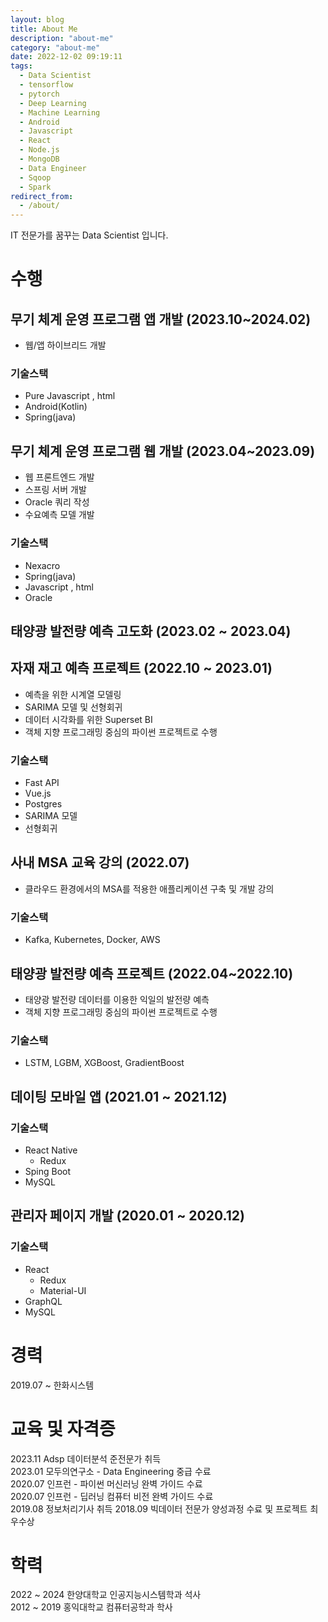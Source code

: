 ```yaml
---
layout: blog
title: About Me
description: "about-me"
category: "about-me"
date: 2022-12-02 09:19:11
tags:
  - Data Scientist
  - tensorflow
  - pytorch
  - Deep Learning
  - Machine Learning
  - Android
  - Javascript
  - React
  - Node.js
  - MongoDB
  - Data Engineer
  - Sqoop
  - Spark
redirect_from:
  - /about/
---
```


IT 전문가를 꿈꾸는 Data Scientist 입니다.

# 수행

## 무기 체계 운영 프로그램 앱 개발 (2023.10~2024.02)

- 웹/앱 하이브리드 개발

### 기술스택

- Pure Javascript , html
- Android(Kotlin)
- Spring(java)


## 무기 체계 운영 프로그램 웹 개발 (2023.04~2023.09)

- 웹 프론트엔드 개발
- 스프링 서버 개발
- Oracle 쿼리 작성
- 수요예측 모델 개발

### 기술스택

- Nexacro
- Spring(java)
- Javascript , html
- Oracle

## 태양광 발전량 예측 고도화 (2023.02 ~ 2023.04)

## 자재 재고 예측 프로젝트 (2022.10 ~ 2023.01)

- 예측을 위한 시계열 모델링
- SARIMA 모델 및 선형회귀
- 데이터 시각화를 위한 Superset BI
- 객체 지향 프로그래밍 중심의 파이썬 프로젝트로 수행

### 기술스택

- Fast API
- Vue.js
- Postgres
- SARIMA 모델
- 선형회귀

## 사내 MSA 교육 강의 (2022.07)

- 클라우드 환경에서의 MSA를 적용한 애플리케이션 구축 및 개발 강의

### 기술스택

- Kafka, Kubernetes, Docker, AWS

## 태양광 발전량 예측 프로젝트 (2022.04~2022.10)

- 태양광 발전량 데이터를 이용한 익일의 발전량 예측
- 객체 지향 프로그래밍 중심의 파이썬 프로젝트로 수행

### 기술스택

- LSTM, LGBM, XGBoost, GradientBoost

## 데이팅 모바일 앱 (2021.01 ~ 2021.12)

### 기술스택

- React Native
    - Redux
- Sping Boot
- MySQL

## 관리자 페이지 개발 (2020.01 ~ 2020.12)

### 기술스택

- React
    - Redux
    - Material-UI
- GraphQL
- MySQL

# 경력

2019.07 ~ 한화시스템

# 교육 및 자격증

2023.11 Adsp 데이터분석 준전문가 취득  
2023.01 모두의연구소 - Data Engineering 중급 수료    
2020.07 인프런 - 파이썬 머신러닝 완벽 가이드 수료  
2020.07 인프런 - 딥러닝 컴퓨터 비전 완벽 가이드 수료  
2019.08 정보처리기사 취득
2018.09 빅데이터 전문가 양성과정 수료 및 프로젝트 최우수상

# 학력

2022 ~ 2024 한양대학교 인공지능시스템학과 석사  
2012 ~ 2019 홍익대학교 컴퓨터공학과 학사